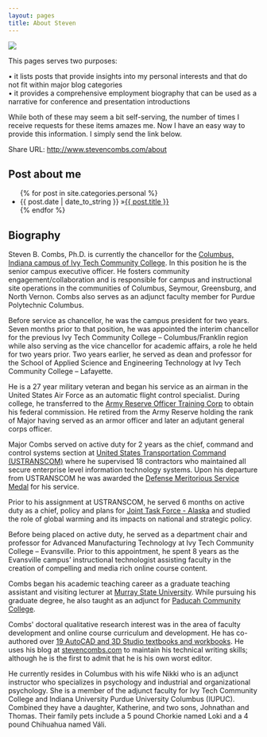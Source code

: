 ```yaml
---
layout: pages
title: About Steven
---
```


<img class="category" src="http://www.stevencombs.com/images/design/about.svg" />

This pages serves two purposes:

• it lists posts that provide insights into my personal interests and that do not fit within major blog categories  
• it provides a comprehensive employment biography that can be used as a narrative for conference and presentation introductions

While both of these may seem a bit self-serving, the number of times I receive requests for these items amazes me. Now I have an easy way to provide this information. I simply send the link below.

Share URL: <http://www.stevencombs.com/about>

## Post about me

<ul id="blog-posts" class="posts">
{% for post in site.categories.personal %}
    <li><span>{{ post.date | date_to_string }} &raquo;</span><a href="{{ post.url }}">{{ post.title }}</a></li>
{% endfor %}
</ul>

## Biography

Steven B. Combs, Ph.D. is currently the chancellor for the [Columbus, Indiana campus of Ivy Tech Community College](http://www.ivytech.edu/columbus). In this position he is the senior campus executive officer. He fosters community engagement/collaboration and is responsible for campus and instructional site operations in the communities of Columbus, Seymour, Greensburg, and North Vernon. Combs also serves as an adjunct faculty member for Purdue Polytechnic Columbus.

Before service as chancellor, he was the campus president for two years. Seven months prior to that position, he was appointed the interim chancellor for the previous Ivy Tech Community College – Columbus/Franklin region while also serving as the vice chancellor for academic affairs, a role he held for two years prior. Two years earlier, he served as dean and professor for the School of Applied Science and Engineering Technology at Ivy Tech Community College – Lafayette.

He is a 27 year military veteran and began his service as an airman in the United States Air Force as an automatic flight control specialist. During college, he transferred to the [Army Reserve Officer Training Corp][0511-001] to obtain his federal commission. He retired from the Army Reserve holding the rank of Major having served as an armor officer and later an adjutant general corps officer.

Major Combs served on active duty for 2 years as the chief, command and control systems section at [United States Transportation Command (USTRANSCOM)][0511-002] where he supervised 18 contractors who maintained all secure enterprise level information technology systems. Upon his departure from USTRANSCOM he was awarded the [Defense Meritorious Service Medal][0511-003] for his service.

Prior to his assignment at USTRANSCOM, he served 6 months on active duty as a chief, policy and plans for [Joint Task Force - Alaska][0511-004] and studied the role of global warming and its impacts on national and strategic policy.

Before being placed on active duty, he served as a department chair and professor for Advanced Manufacturing Technology at Ivy Tech Community College – Evansville. Prior to this appointment, he spent 8 years as the Evansville campus’ instructional technologist assisting faculty in the creation of compelling and media rich online course content.

Combs began his academic teaching career as a graduate teaching assistant and visiting lecturer at [Murray State University][0511-005]. While pursuing his graduate degree, he also taught as an adjunct for [Paducah Community College][0511-006].

Combs' doctoral qualitative research interest was in the area of faculty development and online course curriculum and development. He has co-authored over [19 AutoCAD and 3D Studio textbooks and workbooks](http://www.amazon.com/author/stevencombs). He uses his blog at [stevencombs.com](http://www.stevencombs.com) to maintain his technical writing skills; although he is the first to admit that he is his own worst editor.

He currently resides in Columbus with his wife Nikki who is an adjunct instructor who specializes in psychology and industrial and organizational psychology. She is a member of the adjunct faculty for Ivy Tech Community College and Indiana University Purdue University Columbus (IUPUC). Combined they have a daughter, Katherine, and two sons, Johnathan and Thomas. Their family pets include a 5 pound Chorkie named Loki and a 4 pound Chihuahua named Váli.

[0511-001]: http://www.goarmy.com/rotc.html
[0511-002]: http://www.transcom.mil/about/org/tcj6/
[0511-003]: http://en.wikipedia.org/wiki/Defense_Meritorious_Service_Medal
[0511-004]: http://en.wikipedia.org/wiki/Joint_Task_Force-Alaska
[0511-005]: http://www.murraystate.edu/
[0511-006]: http://www.westkentucky.kctcs.edu/